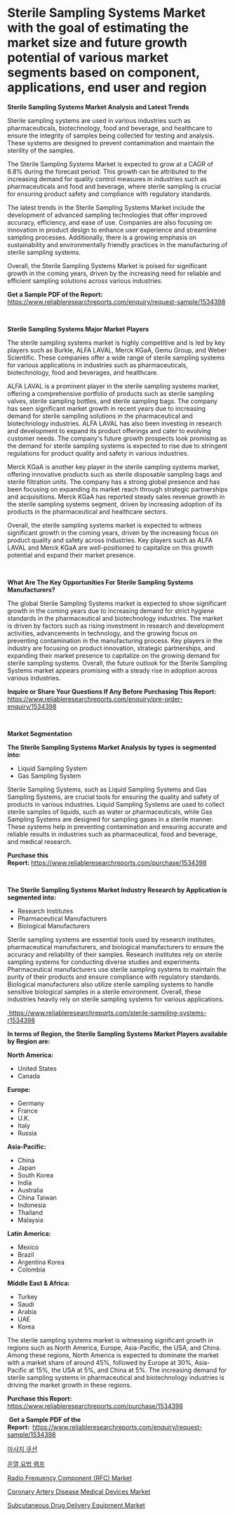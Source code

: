 <p><h1>Sterile Sampling Systems Market with the goal of estimating the market size and future growth potential of various market segments based on component, applications, end user and region</h1></p><p><strong>Sterile Sampling Systems Market Analysis and Latest Trends</strong></p>
<p><p>Sterile sampling systems are used in various industries such as pharmaceuticals, biotechnology, food and beverage, and healthcare to ensure the integrity of samples being collected for testing and analysis. These systems are designed to prevent contamination and maintain the sterility of the samples.</p><p>The Sterile Sampling Systems Market is expected to grow at a CAGR of 6.8% during the forecast period. This growth can be attributed to the increasing demand for quality control measures in industries such as pharmaceuticals and food and beverage, where sterile sampling is crucial for ensuring product safety and compliance with regulatory standards.</p><p>The latest trends in the Sterile Sampling Systems Market include the development of advanced sampling technologies that offer improved accuracy, efficiency, and ease of use. Companies are also focusing on innovation in product design to enhance user experience and streamline sampling processes. Additionally, there is a growing emphasis on sustainability and environmentally friendly practices in the manufacturing of sterile sampling systems.</p><p>Overall, the Sterile Sampling Systems Market is poised for significant growth in the coming years, driven by the increasing need for reliable and efficient sampling solutions across various industries.</p></p>
<p><strong>Get a Sample PDF of the Report:&nbsp;</strong> <a href="https://www.reliableresearchreports.com/enquiry/request-sample/1534398">https://www.reliableresearchreports.com/enquiry/request-sample/1534398</a></p>
<p>&nbsp;</p>
<p><strong>Sterile Sampling Systems Major Market Players</strong></p>
<p><p>The sterile sampling systems market is highly competitive and is led by key players such as Burkle, ALFA LAVAL, Merck KGaA, Gemu Group, and Weber Scientific. These companies offer a wide range of sterile sampling systems for various applications in industries such as pharmaceuticals, biotechnology, food and beverages, and healthcare.</p><p>ALFA LAVAL is a prominent player in the sterile sampling systems market, offering a comprehensive portfolio of products such as sterile sampling valves, sterile sampling bottles, and sterile sampling bags. The company has seen significant market growth in recent years due to increasing demand for sterile sampling solutions in the pharmaceutical and biotechnology industries. ALFA LAVAL has also been investing in research and development to expand its product offerings and cater to evolving customer needs. The company's future growth prospects look promising as the demand for sterile sampling systems is expected to rise due to stringent regulations for product quality and safety in various industries.</p><p>Merck KGaA is another key player in the sterile sampling systems market, offering innovative products such as sterile disposable sampling bags and sterile filtration units. The company has a strong global presence and has been focusing on expanding its market reach through strategic partnerships and acquisitions. Merck KGaA has reported steady sales revenue growth in the sterile sampling systems segment, driven by increasing adoption of its products in the pharmaceutical and healthcare sectors.</p><p>Overall, the sterile sampling systems market is expected to witness significant growth in the coming years, driven by the increasing focus on product quality and safety across industries. Key players such as ALFA LAVAL and Merck KGaA are well-positioned to capitalize on this growth potential and expand their market presence.</p></p>
<p>&nbsp;</p>
<p><strong>What Are The Key Opportunities For Sterile Sampling Systems Manufacturers?</strong></p>
<p><p>The global Sterile Sampling Systems market is expected to show significant growth in the coming years due to increasing demand for strict hygiene standards in the pharmaceutical and biotechnology industries. The market is driven by factors such as rising investment in research and development activities, advancements in technology, and the growing focus on preventing contamination in the manufacturing process. Key players in the industry are focusing on product innovation, strategic partnerships, and expanding their market presence to capitalize on the growing demand for sterile sampling systems. Overall, the future outlook for the Sterile Sampling Systems market appears promising with a steady rise in adoption across various industries.</p></p>
<p><strong>Inquire or Share Your Questions If Any Before Purchasing This Report:</strong> <a href="https://www.reliableresearchreports.com/enquiry/pre-order-enquiry/1534398">https://www.reliableresearchreports.com/enquiry/pre-order-enquiry/1534398</a></p>
<p>&nbsp;</p>
<p><strong>Market Segmentation</strong></p>
<p><strong>The Sterile Sampling Systems Market Analysis by types is segmented into:</strong></p>
<p><ul><li>Liquid Sampling System</li><li>Gas Sampling System</li></ul></p>
<p><p>Sterile Sampling Systems, such as Liquid Sampling Systems and Gas Sampling Systems, are crucial tools for ensuring the quality and safety of products in various industries. Liquid Sampling Systems are used to collect sterile samples of liquids, such as water or pharmaceuticals, while Gas Sampling Systems are designed for sampling gases in a sterile manner. These systems help in preventing contamination and ensuring accurate and reliable results in industries such as pharmaceutical, food and beverage, and medical research.</p></p>
<p><strong>Purchase this Report:&nbsp;</strong><a href="https://www.reliableresearchreports.com/purchase/1534398">https://www.reliableresearchreports.com/purchase/1534398</a></p>
<p>&nbsp;</p>
<p><strong>The Sterile Sampling Systems Market Industry Research by Application is segmented into:</strong></p>
<p><ul><li>Research Institutes</li><li>Pharmaceutical Manufacturers</li><li>Biological Manufacturers</li></ul></p>
<p><p>Sterile sampling systems are essential tools used by research institutes, pharmaceutical manufacturers, and biological manufacturers to ensure the accuracy and reliability of their samples. Research institutes rely on sterile sampling systems for conducting diverse studies and experiments. Pharmaceutical manufacturers use sterile sampling systems to maintain the purity of their products and ensure compliance with regulatory standards. Biological manufacturers also utilize sterile sampling systems to handle sensitive biological samples in a sterile environment. Overall, these industries heavily rely on sterile sampling systems for various applications.</p></p>
<p><a href="https://www.reliableresearchreports.com/sterile-sampling-systems-r1534398">&nbsp;https://www.reliableresearchreports.com/sterile-sampling-systems-r1534398</a></p>
<p><strong>In terms of Region, the Sterile Sampling Systems Market Players available by Region are:</strong></p>
<p>
    <p> <strong> North America: </strong>
        <ul>
            <li>United States</li>
            <li>Canada</li>
        </ul>
        </p> 
    <p> <strong> Europe: </strong>
        <ul>
            <li>Germany</li>
            <li>France</li>
            <li>U.K.</li>
            <li>Italy</li>
            <li>Russia</li>
        </ul>
        </p> 
    <p> <strong> Asia-Pacific: </strong>
        <ul>
            <li>China</li>
            <li>Japan</li>
            <li>South Korea</li>
            <li>India</li>
            <li>Australia</li>
            <li>China Taiwan</li>
            <li>Indonesia</li>
            <li>Thailand</li>
            <li>Malaysia</li>
        </ul>
        </p> 
    <p> <strong> Latin America: </strong>
        <ul>
            <li>Mexico</li>
            <li>Brazil</li>
            <li>Argentina Korea</li>
            <li>Colombia</li>
        </ul>
        </p> 
    <p> <strong> Middle East & Africa: </strong>
        <ul>
            <li>Turkey</li>
            <li>Saudi</li>
            <li>Arabia</li>
            <li>UAE</li>
            <li>Korea</li>
        </ul>
    </p>
    </p>
<p><p>The sterile sampling systems market is witnessing significant growth in regions such as North America, Europe, Asia-Pacific, the USA, and China. Among these regions, North America is expected to dominate the market with a market share of around 45%, followed by Europe at 30%, Asia-Pacific at 15%, the USA at 5%, and China at 5%. The increasing demand for sterile sampling systems in pharmaceutical and biotechnology industries is driving the market growth in these regions.</p></p>
<p><strong>Purchase this Report: </strong><a href="https://www.reliableresearchreports.com/purchase/1534398">https://www.reliableresearchreports.com/purchase/1534398</a></p>
<p>&nbsp;<strong>Get a Sample PDF of the Report:&nbsp;&nbsp;</strong><a href="https://www.reliableresearchreports.com/enquiry/request-sample/1534398">https://www.reliableresearchreports.com/enquiry/request-sample/1534398</a></p>
<p><strong></strong></p>
<p><p><a href="https://github.com/mofijurk071/Market-Research-Report-List-2/blob/main/960115076249.md">마사지 쿠션</a></p><p><a href="https://github.com/bunxhcci35271755/Market-Research-Report-List-3/blob/main/495031476250.md">온열 요법 램프</a></p><p><a href="https://medium.com/@thaddeulentine3434/radio-frequency-component-rfc-market-share-market-analysis-growth-trends-forecasts-for-e3e4c172b8fe">Radio Frequency Component (RFC) Market</a></p><p><a href="https://github.com/LouieAltenwert/Market-Research-Report-List-1/blob/main/coronary-artery-disease-medical-devices-market.md">Coronary Artery Disease Medical Devices Market</a></p><p><a href="https://github.com/thomasBaker655/Market-Research-Report-List-1/blob/main/subcutaneous-drug-delivery-equipment-market.md">Subcutaneous Drug Delivery Equipment Market</a></p></p>